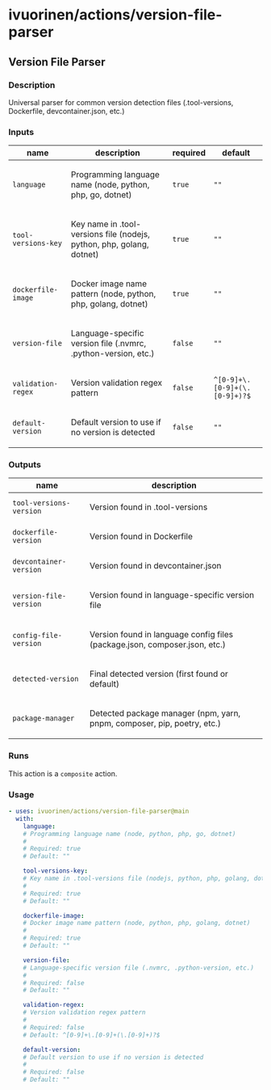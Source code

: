 # ivuorinen/actions/version-file-parser

## Version File Parser

### Description

Universal parser for common version detection files (.tool-versions, Dockerfile, devcontainer.json, etc.)

### Inputs

| name                | description                                                                  | required | default                       |
|---------------------|------------------------------------------------------------------------------|----------|-------------------------------|
| `language`          | <p>Programming language name (node, python, php, go, dotnet)</p>             | `true`   | `""`                          |
| `tool-versions-key` | <p>Key name in .tool-versions file (nodejs, python, php, golang, dotnet)</p> | `true`   | `""`                          |
| `dockerfile-image`  | <p>Docker image name pattern (node, python, php, golang, dotnet)</p>         | `true`   | `""`                          |
| `version-file`      | <p>Language-specific version file (.nvmrc, .python-version, etc.)</p>        | `false`  | `""`                          |
| `validation-regex`  | <p>Version validation regex pattern</p>                                      | `false`  | `^[0-9]+\.[0-9]+(\.[0-9]+)?$` |
| `default-version`   | <p>Default version to use if no version is detected</p>                      | `false`  | `""`                          |

### Outputs

| name                    | description                                                                       |
|-------------------------|-----------------------------------------------------------------------------------|
| `tool-versions-version` | <p>Version found in .tool-versions</p>                                            |
| `dockerfile-version`    | <p>Version found in Dockerfile</p>                                                |
| `devcontainer-version`  | <p>Version found in devcontainer.json</p>                                         |
| `version-file-version`  | <p>Version found in language-specific version file</p>                            |
| `config-file-version`   | <p>Version found in language config files (package.json, composer.json, etc.)</p> |
| `detected-version`      | <p>Final detected version (first found or default)</p>                            |
| `package-manager`       | <p>Detected package manager (npm, yarn, pnpm, composer, pip, poetry, etc.)</p>    |

### Runs

This action is a `composite` action.

### Usage

```yaml
- uses: ivuorinen/actions/version-file-parser@main
  with:
    language:
    # Programming language name (node, python, php, go, dotnet)
    #
    # Required: true
    # Default: ""

    tool-versions-key:
    # Key name in .tool-versions file (nodejs, python, php, golang, dotnet)
    #
    # Required: true
    # Default: ""

    dockerfile-image:
    # Docker image name pattern (node, python, php, golang, dotnet)
    #
    # Required: true
    # Default: ""

    version-file:
    # Language-specific version file (.nvmrc, .python-version, etc.)
    #
    # Required: false
    # Default: ""

    validation-regex:
    # Version validation regex pattern
    #
    # Required: false
    # Default: ^[0-9]+\.[0-9]+(\.[0-9]+)?$

    default-version:
    # Default version to use if no version is detected
    #
    # Required: false
    # Default: ""
```
